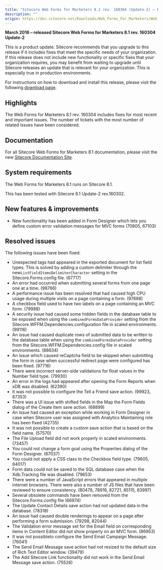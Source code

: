 ```yaml
---
title: "Sitecore Web Forms for Marketers 8.1 rev. 160304 (Update-2) – Release Notes"
description: ""
origin: https://dev.sitecore.net/Downloads/Web_Forms_For_Marketers/Web_Forms_For_Marketers_81/Web_Forms_For_Marketers_81_Update2/Release_Notes
---
```


**March 2016 – released Sitecore Web Forms for Marketers 8.1 rev. 160304 Update-2**

This is a product update. Sitecore recommends that you upgrade to this release if it includes fixes that meet the specific needs of your organization. If this release does not include new functionality or specific fixes that your organization requires, you may benefit from waiting to upgrade until Sitecore releases an update that is relevant for your organization. This is especially true in production environments.

For instructions on how to download and install this release, please visit the following [download page](/downloads/Web_Forms_For_Marketers/Web_Forms_For_Marketers_81/Web_Forms_For_Marketers_81_Update_2).

## Highlights

The Web Forms for Marketers 8.1 rev. 160304 includes fixes for most recent and important issues. The number of tickets with the most number of related issues have been considered.

## Documentation

For all Sitecore Web Forms for Marketers 8.1 documentation, please visit the new [Sitecore Documentation Site](http://doc.sitecore.net/).

## System requirements

The Web Forms for Marketers 8.1 runs on Sitecore 8.1.

This has been tested with Sitecore 8.1 Update-2 rev.160302.

## New features & improvements

-   New functionality has been added in Form Designer which lets you define custom error validation messages for MVC forms (70805, 67103)

## Resolved issues

The following issues have been fixed:

-   Unexpected tags had appeared in the exported document for list field types. This is solved by adding a custom delimiter through the new`ListFieldItemsDelimiterCharacter` setting in the Sitecore.Forms.config file. (67717)
-   An error had occurred when submitting several forms from one page one at a time. (98766)
-   A performance issue has been resolved that had caused high CPU usage during multiple visits on a page containing a form. (97688)
-   A checkbox field used to have two labels on a page containing an MVC form. (79988)
-   A security issue had caused some hidden fields in the database table to be exposed when using the `combinedFormsDataProvider` setting from the Sitecore.WFFM.Dependencies.configuration file in scaled environments. (99116)
-   An issue had caused duplicate rows of submitted data to be written to the database table when using the `combinedFormsDataProvider` setting from the Sitecore.WFFM.Dependencies.config file in scaled environments. (88634)
-   An issue which caused reCaptcha field to be skipped when submitting the form in case when successful redirect page were configured has been fixed. (97716)
-   There were incorrect server-side validations for float values in the Number field type. (79930)
-   An error in the logs had appeared after opening the Form Reports when xDB was disabled. (62390)
-   It was not possible to configure the Tell a Friend save action. (99923, 87353)
-   There was a UI issue with shifted fields in the Map the Form Fields dialog of the Create Item save action. (68899)
-   An issue had caused an exception while working in Form Designer in case when Sitecore user was assigned with Analytics Maintaining role has been fixed (42735)
-   It was not possible to create a custom save action that is based on the field name. (57570)
-   The File Upload field did not work properly in scaled environments. (73457)
-   You could not change a form goal using the Properties dialog of the Form Designer. (67037)
-   You could not apply a CSS class to the Checkbox field type. (79605, 84017)
-   Form data could not be saved to the SQL database case when the Xdb.Tracking file was disabled. (79653)
-   There were a number of JavaScript errors that appeared in multiple internet browsers. There were also a number of JS files that have been reviewed to ensure consistency. (80478, 78916, 82721, 85115, 83997)
-   Several obsolete commands have been removed from the Sitecore.Forms.config file (66974)
-   The Update Contact Details save action had not updated data in the database. (78318)
-   An issue had caused double renderings to appear on a page after performing a form submission. (79298, 82044)
-   The Validation error message set for the Email field on corresponding items in Content Editor did not show properly on an MVC form. (86953)
-   It was not possibleto configure the Send Email Campaign Message. (76041)
-   The Send Email Message save action had not resized to the default size of Rich Text Editor window. (39479)
-   The Add Sitecore Link functionality did not work in the Send Email Message save action. (75526)
